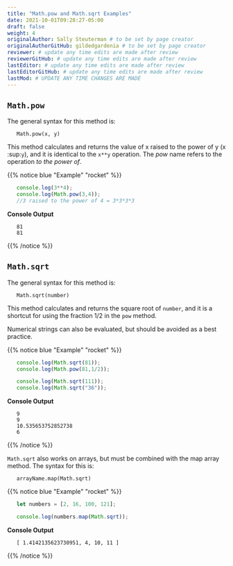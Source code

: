 ```yaml
---
title: "Math.pow and Math.sqrt Examples"
date: 2021-10-01T09:28:27-05:00
draft: false
weight: 4
originalAuthor: Sally Steuterman # to be set by page creator
originalAuthorGitHub: gildedgardenia # to be set by page creator
reviewer: # update any time edits are made after review
reviewerGitHub: # update any time edits are made after review
lastEditor: # update any time edits are made after review
lastEditorGitHub: # update any time edits are made after review
lastMod: # UPDATE ANY TIME CHANGES ARE MADE
---
```


## `Math.pow`

The general syntax for this method is:

```console
   Math.pow(x, y)
```

This method calculates and returns the value of x raised to the power of y
(x :sup:`y`), and it is identical to the `x**y` operation. The *pow* name
refers to the operation *to the power of*.

{{% notice blue "Example" "rocket" %}}

   ```js {linenos=true}
      console.log(3**4);
      console.log(Math.pow(3,4));
      //3 raised to the power of 4 = 3*3*3*3
   ```

   **Console Output**

   ```console
      81
      81
   ```

{{% /notice %}}

## `Math.sqrt`

The general syntax for this method is:

```console
   Math.sqrt(number)
```

This method calculates and returns the square root of `number`, and it is a
shortcut for using the fraction 1/2 in the `pow` method.

Numerical strings can also be evaluated, but should be avoided as a best
practice.

{{% notice blue "Example" "rocket" %}}

   ```js {linenos=true}
      console.log(Math.sqrt(81));
      console.log(Math.pow(81,1/2));

      console.log(Math.sqrt(111));
      console.log(Math.sqrt("36"));
   ```

   **Console Output**

   ```console
      9
      9
      10.535653752852738
      6
   ```

{{% /notice %}}

`Math.sqrt` also works on arrays, but must be combined with the
map array method. The syntax for this is:

```console
   arrayName.map(Math.sqrt)
```

{{% notice blue "Example" "rocket" %}}

   ```js {linenos=true}
      let numbers = [2, 16, 100, 121];

      console.log(numbers.map(Math.sqrt));
   ```

   **Console Output**

   ```console
      [ 1.4142135623730951, 4, 10, 11 ]
   ```

{{% /notice %}}